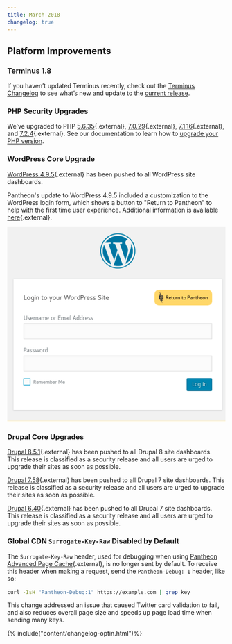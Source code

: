 ```yaml
---
title: March 2018
changelog: true
---
```


## Platform Improvements

### Terminus 1.8
If you haven’t updated Terminus recently, check out the [Terminus Changelog](https://pantheon.io/docs/terminus/updates/#changelog) to see what’s new and update to the [current release](https://pantheon.io/docs/terminus/updates/#update-to-the-current-release).

### PHP Security Upgrades
We’ve upgraded to PHP [5.6.35](http://php.net/ChangeLog-5.php#5.6.35){.external}, [7.0.29](http://php.net/ChangeLog-7.php#7.0.29){.external}, [7.1.16](http://php.net/ChangeLog-7.php#7.1.16){.external}, and [7.2.4](http://php.net/ChangeLog-7.php#7.2.4){.external}. See our documentation to learn how to [upgrade your PHP version](https://pantheon.io/docs/php-versions/).

### WordPress Core Upgrade
[WordPress 4.9.5](https://wordpress.org/news/2018/04/wordpress-4-9-5-security-and-maintenance-release/){.external} has been pushed to all WordPress site dashboards.

Pantheon's update to WordPress 4.9.5 included a customization to the WordPress login form, which shows a button to "Return to Pantheon" to help with the first time user experience. Additional information is available [here](https://github.com/pantheon-systems/WordPress/issues/155){.external}.

![WordPress login with Pantheon button](/source/docs/assets/images/return-to-pantheon.png)

### Drupal Core Upgrades
[Drupal 8.5.1](https://www.drupal.org/project/drupal/releases/8.5.1){.external} has been pushed to all Drupal 8 site dashboards. This release is classified as a security release and all users are urged to upgrade their sites as soon as possible.

[Drupal 7.58](https://www.drupal.org/project/drupal/releases/7.58){.external} has been pushed to all Drupal 7 site dashboards. This release is classified as a security release and all users are urged to upgrade their sites as soon as possible.

[Drupal 6.40](https://github.com/pantheon-systems/drops-6/pull/17){.external} has been pushed to all Drupal 7 site dashboards. This release is classified as a security release and all users are urged to upgrade their sites as soon as possible.

### Global CDN `Surrogate-Key-Raw` Disabled by Default
The `Surrogate-Key-Raw` header, used for debugging when using [Pantheon Advanced Page Cache](https://pantheon.io/features/advanced-caching){.external},  is no longer sent by default.  To receive this header when making a request, send the `Pantheon-Debug: 1` header, like so:

```bash
curl -IsH "Pantheon-Debug:1" https://example.com | grep key
```

This change addressed an issue that caused Twitter card validation to fail, and also reduces overall page size and speeds up page load time when sending many keys.

{% include("content/changelog-optin.html")%}
